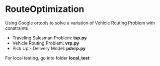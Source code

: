 # RouteOptimization

Using Google ortools to solve a variation of Vehicle Routing Problem with constraints

- Traveling Salesman Problem: **tsp.py**
- Vehicle Routing Problem: **vrp.py**
- Pick Up - Delivery Model: **pdvrp.py**

For local testing, go into folder **local_test**